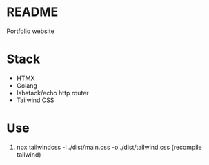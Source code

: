 # README
Portfolio website

# Stack
- HTMX
- Golang
- labstack/echo http router
- Tailwind CSS

# Use
1. npx tailwindcss -i ./dist/main.css -o ./dist/tailwind.css (recompile tailwind)